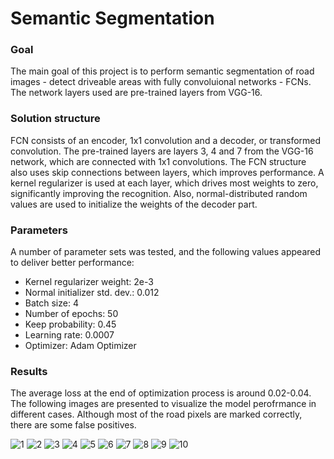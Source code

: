 # Semantic Segmentation
### Goal
The main goal of this project is to perform semantic segmentation of road images - detect driveable areas with fully convoluional networks - FCNs. The network layers used are pre-trained layers from VGG-16.

### Solution structure

FCN consists of an encoder, 1x1 convolution and a decoder, or transformed convolution. The pre-trained layers are layers 3, 4 and 7 from the VGG-16 network, which are connected with 1x1 convolutions. The FCN structure also uses skip connections between layers, which improves performance. A kernel regularizer is used at each layer, which drives most weights to zero, significantly improving the recognition. Also, normal-distributed random values are used to initialize the weights of the decoder part.

### Parameters

A number of parameter sets was tested, and the following values appeared to deliver better performance:
- Kernel regularizer weight: 2e-3
- Normal initializer std. dev.: 0.012
- Batch size: 4
- Number of epochs: 50
- Keep probability: 0.45
- Learning rate: 0.0007
- Optimizer: Adam Optimizer

### Results

The average loss at the end of optimization process is around 0.02-0.04.
The following images are presented to visualize the model perofrmance in different cases. Although most of the road pixels are marked correctly, there are some false positives.

![1](./um000013.png)
![2](./um000029.png)
![3](./um000051.png)
![4](./um000061.png)
![5](./um000072.png)
![6](./um000085.png)
![7](./umm000007.png)
![8](./umm000069.png)
![9](./uu000052.png)
![10](./uu000069.png)

